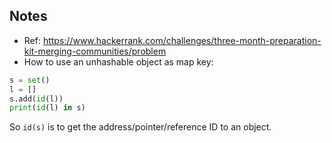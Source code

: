 ## Notes

- Ref: https://www.hackerrank.com/challenges/three-month-preparation-kit-merging-communities/problem
- How to use an unhashable object as map key: 

```python
s = set()
l = []
s.add(id(l))
print(id(l) in s)
```
So `id(s)` is to get the address/pointer/reference ID to an object.
